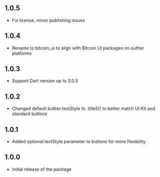 ## 1.0.5

- Fix license, minor publishing issues

## 1.0.4

- Rename to bitcoin_ui to align with Bitcoin UI packages on outher platforms

## 1.0.3

- Support Dart version up to 3.0.5

## 1.0.2

- Changed default button textStyle to .title5() to better match UI Kit and standard buttons

## 1.0.1

- Added optional textStyle parameter to buttons for more flexibility

## 1.0.0

- Initial release of the package
